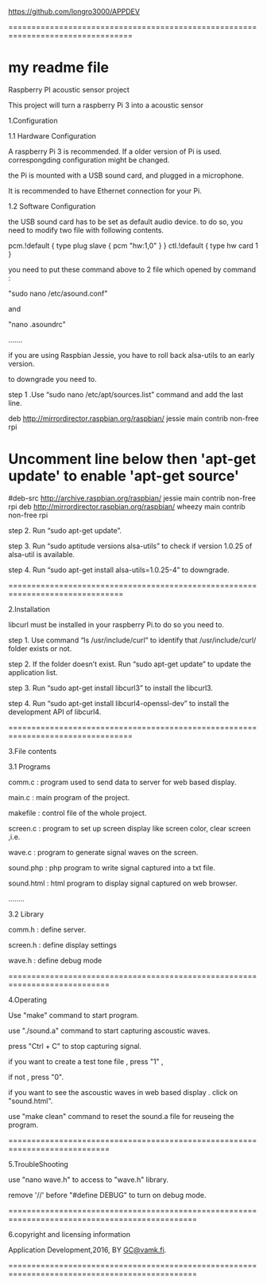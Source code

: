 
https://github.com/longro3000/APPDEV

=================================================================================

# my readme file
Raspberry PI acoustic sensor project

This project will turn a raspberry Pi 3 into a acoustic sensor

1.Configuration

1.1 Hardware Configuration

A raspberry Pi 3 is recommended. If a older version of Pi is used. correspongding configuration might be changed.

the Pi is mounted with a USB sound card, and plugged in a microphone.

It is recommended to have Ethernet connection for your Pi.

1.2 Software Configuration

the USB sound card has to be set as default audio device. to do so, you need to modify two file with following contents.

pcm.!default {
  type plug
  slave {
    pcm "hw:1,0"
  }
}
ctl.!default {
    type hw
    card 1
}

you need to put these command above to 2 file which opened by command :

"sudo nano /etc/asound.conf"

and

"nano .asoundrc"

.......

if you are using Raspbian Jessie, you have to roll back alsa-utils to an early version.

to downgrade you need to.

step 1 .Use “sudo nano /etc/apt/sources.list” command and add the last line.

deb http://mirrordirector.raspbian.org/raspbian/ jessie main contrib non-free rpi
# Uncomment line below then 'apt-get update' to enable 'apt-get source'
#deb-src http://archive.raspbian.org/raspbian/ jessie main contrib non-free rpi
deb http://mirrordirector.raspbian.org/raspbian/ wheezy main contrib non-free rpi

step 2.	Run “sudo apt-get update”.

step 3.	Run “sudo aptitude versions alsa-utils” to check if version 1.0.25 of alsa-util is available.

step 4. Run “sudo apt-get install alsa-utils=1.0.25-4” to downgrade.

===============================================================================

2.Installation

libcurl must be installed in your raspberry Pi.to do so you need to.

step 1. Use command “ls /usr/include/curl” to identify that /usr/include/curl/ folder exists or not.

step 2.	If the folder doesn’t exist. Run “sudo apt-get update” to update the application list.

step 3.	Run “sudo apt-get install libcurl3” to install the libcurl3.

step 4.	Run “sudo apt-get install libcurl4-openssl-dev” to install the development API of libcurl4.

=================================================================================

3.File contents

3.1 Programs

comm.c : program used to send data to server for web based display.

main.c : main program of the project.

makefile : control file of the whole project.

screen.c : program to set up screen display like screen color, clear screen ,i.e.

wave.c : program to generate signal waves on the screen.

sound.php : php program to write signal captured into a txt file.

sound.html : html program to display signal captured on web browser.

........

3.2 Library

comm.h : define server.

screen.h : define display settings

wave.h : define debug mode

============================================================================

4.Operating

Use "make" command to start program.

use "./sound.a" command to start capturing ascoustic waves.

press "Ctrl + C" to stop capturing signal.

if you want to create a test tone file , press "1" ,

if not , press "0".

if you want to see the ascoustic waves in web based display . click on "sound.html".

use "make clean" command to reset the sound.a file for reuseing the program.

============================================================================

5.TroubleShooting

use "nano wave.h" to access to "wave.h" library.

remove '//' before "#define DEBUG" to turn on debug mode.
 
===============================================================================================

6.copyright and licensing information

Application Development,2016, BY GC@vamk.fi.

===============================================================================================
